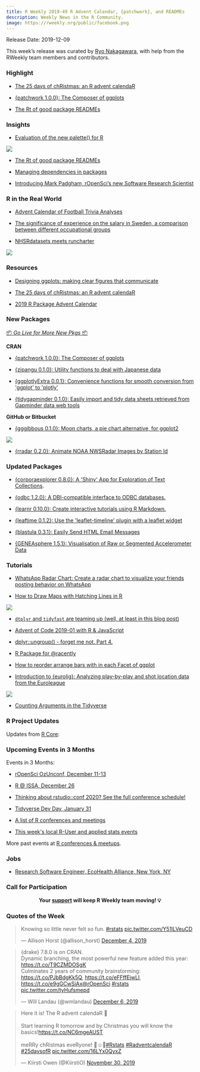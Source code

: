 ```yaml
---
title: R Weekly 2019-49 R Advent Calendar, {patchwork}, and READMEs
description: Weekly News in the R Community.
image: https://rweekly.org/public/facebook.png
---
```


Release Date: 2019-12-09

This week’s release was curated by [Ryo Nakagawara](https://twitter.com/R_by_Ryo), with help from the RWeekly team members and contributors.

###  Highlight

+ [The 25 days of chRistmas: an R advent calendaR](https://kiirstio.wixsite.com/kowen/post/the-25-days-of-christmas-an-r-advent-calendar)

+ [{patchwork 1.0.0}: The Composer of ggplots](https://www.data-imaginist.com/2019/patch-it-up-and-send-it-out/)

+ [The Rt of good package READMEs](https://blog.r-hub.io/2019/12/03/readmes/)

### Insights

+ [Evaluation of the new palette() for R](https://nowosad.github.io/post/cbc-bp1/)

![](https://raw.githubusercontent.com/rweekly/image/master/2019-12-09/new-color-pal.png)

+ [The Rt of good package READMEs](https://blog.r-hub.io/2019/12/03/readmes/)

+ [Managing dependencies in packages](https://irudnyts.github.io//managing-dependencies-in-packages/)

+ [Introducing Mark Padgham, rOpenSci’s new Software Research Scientist](https://ropensci.org/blog/2019/12/03/mark-padgham/)

### R in the Real World

+ [Advent Calendar of Football Trivia Analyses](https://www.robert-hickman.eu/post/advent_calendar_trivia/)

+ [The significance of experience on the salary in Sweden, a comparison between different occupational groups](http://mikaellundqvist.rbind.io/2019/12/02/the-significance-of-experience-on-the-salary-in-sweden-a-comparison-between-different-occupational-groups/)

+ [NHSRdatasets meets runcharter](https://johnmackintosh.com/2019-12-03-Plotting-NHSRDatasets-with-runcharter/)

![](https://raw.githubusercontent.com/rweekly/image/master/2019-12-09/nhsr-runcharter.png)

###  Resources

+ [Designing ggplots: making clear figures that communicate](https://malco.io/talk/designing-ggplots/)

+ [The 25 days of chRistmas: an R advent calendaR](https://kiirstio.wixsite.com/kowen/post/the-25-days-of-christmas-an-r-advent-calendar)

+ [2019 R Package Advent Calendar](https://www.hvitfeldt.me/packagecalendar/2019/)

###  New Packages

<p class="added-hostname"><a href="https://rweekly.org/live" target="_blank" class="externalLink">📦 <i>Go Live for More New Pkgs</i> 📦</a></p>

**CRAN**

+ [{patchwork 1.0.0}: The Composer of ggplots](https://www.data-imaginist.com/2019/patch-it-up-and-send-it-out/)

+ [{zipangu 0.1.0}: Utility functions to deal with Japanese data](https://cran.r-project.org/package=zipangu)

+ [{ggplotlyExtra 0.0.1}: Convenience functions for smooth conversion from 'ggplot' to 'plotly'](https://cran.r-project.org/package=ggplotlyExtra)

+ [{tidygapminder 0.1.0}: Easily import and tidy data sheets retrieved from Gapminder data web tools](https://cran.r-project.org/package=tidygapminder)

**GitHub or Bitbucket**

+ [{gggibbous 0.1.0}: Moon charts, a pie chart alternative, for ggplot2 ](https://github.com/mnbram/gggibbous)

![](https://raw.githubusercontent.com/rweekly/image/master/2019-12-09/gggibbous.png)

+ [{rradar 0.2.0}: Animate NOAA NWSRadar Images by Station Id](https://github.com/hrbrmstr/rradar)

### Updated Packages

+ [{corporaexplorer 0.8.0}: A 'Shiny' App for Exploration of Text Collections](https://cran.r-project.org/package=corporaexplorer).

+ [{odbc 1.2.0}: A DBI-compatible interface to ODBC databases.](https://www.tidyverse.org/blog/2019/12/odbc-1-2-0/)

+ [{learnr 0.10.0}: Create interactive tutorials using R Markdown.](https://blog.rstudio.com/2019/12/02/learnr-0-10-0/)

+ [{leaftime 0.1.2}: Use the 'leaflet-timeline' plugin with a leaflet widget](https://cran.r-project.org/package=leaftime)

+ [{blastula 0.3.1}: Easily Send HTML Email Messages](https://cran.r-project.org/package=blastula)

+ [{GENEAsphere 1.5.1}: Visualisation of Raw or Segmented Accelerometer Data](https://cran.r-project.org/package=GENEAsphere)

###  Tutorials

+ [WhatsApp Radar Chart: Create a radar chart to visualize your friends posting behavior on WhatsApp](https://ggplot2tutor.com/radar-chart/radar-chart-whatsapp/)

+ [How to Draw Maps with Hatching Lines in R](https://flowingdata.com/2019/12/02/how-to-draw-maps-with-hatching-lines-in-r/)

![](https://raw.githubusercontent.com/rweekly/image/master/2019-12-09/hatching-lines-and-albers-projection.png)

+ [`dtplyr` and `tidyfast` are teaming up (well, at least in this blog post)](https://tysonbarrett.com//jekyll/update/2019/12/03/workflow_dtplyr_tidyfast/)

+ [Advent of Code 2019-01 with R & JavaScript](https://colinfay.me/aoc-2019-01/)

+ [dplyr::ungroup() - forget me not. Part 4.](https://coolbutuseless.github.io/2019/12/06/dplyrungroup-forget-me-not.-part-4./)

+ [R Package for @racently](https://datawookie.netlify.com/blog/2019/12/r-package-for-racently/)

+ [How to reorder arrange bars with in each Facet of ggplot](https://www.programmingwithr.com/how-to-reorder-arrange-bars-with-in-each-facet-of-ggplot/)

+ [Introduction to {eurolig}: Analyzing play-by-play and shot location data from the Euroleague](https://solmos.netlify.com/post/2019-11-28-introduction-to-eurolig/introduction-to-eurolig/)

![](https://raw.githubusercontent.com/rweekly/image/master/2019-12-09/eurolig-shotchart.png)

+ [Counting Arguments in the Tidyverse](https://www.jumpingrivers.com/blog/counting-arguments-in-the-tidyverse/)

<!--<div class="post-more-begin></div><div class="post-more-end"></div>-->

###  R Project Updates

Updates from [R Core](http://developer.r-project.org/blosxom.cgi/R-devel/NEWS):

###  Upcoming Events in 3 Months

Events in 3 Months:

+ [rOpenSci OzUnconf, December 11-13](https://ozunconf19.ropensci.org/)

+ [R @ ISSA, December 26](https://r-iisa2019.rbind.io/)

+ [Thinking about rstudio::conf 2020? See the full conference schedule!](https://blog.rstudio.com/2019/11/25/thinking-about-rstudio-conf-2020-see-the-full-conference-schedule/)

+ [Tidyverse Dev Day, January 31](https://www.tidyverse.org/blog/2019/11/tidyverse-dev-day-2020/)

+ [A list of R conferences and meetings](https://jumpingrivers.github.io/meetingsR/events.html)

+ [This week's local R-User and applied stats events](https://community.rstudio.com/c/irl)

More past events at [R conferences & meetups](https://conf.rweekly.org).

### Jobs

+ [Research Software Engineer, EcoHealth Alliance, New York, NY](https://www.ecohealthalliance.org/career/research-software-engineer)

###  Call for Participation

<p class="hide-support added-hostname support-rweekly" style="text-align: center;font-weight: bold;">Your <a class="non-visited externalLink" href="https://www.patreon.com/rweekly" onclick="pas(this)">support</a> will keep R Weekly team moving! 💡</p>

###  Quotes of the Week

<blockquote class="twitter-tweet"><p lang="en" dir="ltr">Knowing so little never felt so fun. <a href="https://twitter.com/hashtag/rstats?src=hash&amp;ref_src=twsrc%5Etfw">#rstats</a> <a href="https://t.co/Y51lLVeuCD">pic.twitter.com/Y51lLVeuCD</a></p>&mdash; Allison Horst (@allison_horst) <a href="https://twitter.com/allison_horst/status/1202229050284003328?ref_src=twsrc%5Etfw">December 4, 2019</a></blockquote> <script async src="https://platform.twitter.com/widgets.js" charset="utf-8"></script> 

<blockquote class="twitter-tweet"><p lang="en" dir="ltr">{drake} 7.8.0 is on CRAN.<br>Dynamic branching, the most powerful new feature added this year: <a href="https://t.co/T9CZMDOSgK">https://t.co/T9CZMDOSgK</a><br>Culminates 2 years of community brainstorming: <a href="https://t.co/PJbBdgKk5Q">https://t.co/PJbBdgKk5Q</a>, <a href="https://t.co/eFFffEjwLI">https://t.co/eFFffEjwLI</a>, <a href="https://t.co/e9gGCwSiAx">https://t.co/e9gGCwSiAx</a><a href="https://twitter.com/rOpenSci?ref_src=twsrc%5Etfw">@rOpenSci</a> <a href="https://twitter.com/hashtag/rstats?src=hash&amp;ref_src=twsrc%5Etfw">#rstats</a> <a href="https://t.co/tyHufsmepd">pic.twitter.com/tyHufsmepd</a></p>&mdash; Will Landau (@wmlandau) <a href="https://twitter.com/wmlandau/status/1202947858170814465?ref_src=twsrc%5Etfw">December 6, 2019</a></blockquote> <script async src="https://platform.twitter.com/widgets.js" charset="utf-8"></script> 

<blockquote class="twitter-tweet"><p lang="en" dir="ltr">Here it is! The R advent calendaR 🎁<br><br>Start learning R tomorrow and by Christmas you will know the basics!<a href="https://t.co/NC6mgeAUST">https://t.co/NC6mgeAUST</a><br><br>meRRy chRistmas eveRyone! 🎄☺️🎀<a href="https://twitter.com/hashtag/Rstats?src=hash&amp;ref_src=twsrc%5Etfw">#Rstats</a> <a href="https://twitter.com/hashtag/RadventcalendaR?src=hash&amp;ref_src=twsrc%5Etfw">#RadventcalendaR</a> <a href="https://twitter.com/hashtag/25daysofR?src=hash&amp;ref_src=twsrc%5Etfw">#25daysofR</a> <a href="https://t.co/16LYx0QyxZ">pic.twitter.com/16LYx0QyxZ</a></p>&mdash; Kiirsti Owen (@KiirstiO) <a href="https://twitter.com/KiirstiO/status/1200810834555015169?ref_src=twsrc%5Etfw">November 30, 2019</a></blockquote> <script async src="https://platform.twitter.com/widgets.js" charset="utf-8"></script> 
